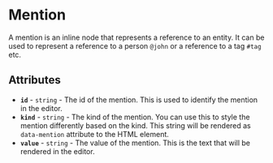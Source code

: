 # Mention

A mention is an inline node that represents a reference to an entity. It can be used to represent a reference to a person `@john` or a reference to a tag `#tag` etc.

<!-- @include: @/examples/user-menu.md -->

## Attributes

- **`id`** - `string` - The id of the mention. This is used to identify the mention in the editor.
- **`kind`** - `string` - The kind of the mention. You can use this to style the mention differently based on the kind. This string will be rendered as `data-mention` attribute to the HTML element.
- **`value`** - `string` - The value of the mention. This is the text that will be rendered in the editor.
